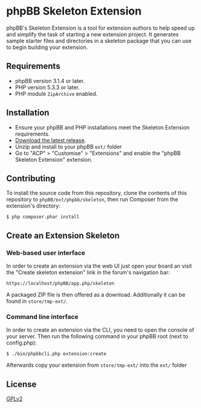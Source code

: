 # phpBB Skeleton Extension 

phpBB's Skeleton Extension is a tool for extension authors to help speed up and simplify the task of starting a new extension project. It generates sample starter files and directories in a skeleton package that you can use to begin building your extension.

## Requirements

- phpBB version 3.1.4 or later.
- PHP version 5.3.3 or later.
- PHP module `ZipArchive` enabled.

## Installation

- Ensure your phpBB and PHP installations meet the Skeleton Extension requirements.
- [Download the latest release](https://github.com/phpbb-extensions/phpbb-ext-skeleton/releases).
- Unzip and install to your phpBB `ext/` folder
- Go to "ACP" > "Customise" > "Extensions" and enable the "phpBB Skeleton Extension" extension.

## Contributing

To install the source code from this repository, clone the contents of this repository to `phpBB/ext/phpbb/skeleton`, then run Composer from the extension's directory:

	$ php composer.phar install

## Create an Extension Skeleton

### Web-based user interface

In order to create an extension via the web UI just open your board an visit the
"Create skeleton extension" link in the forum's navigation bar:

    https://localhost/phpBB/app.php/skeleton

A packaged ZIP file is then offered as a download. Additionally it can be found in
`store/tmp-ext/`.

### Command line interface

In order to create an extension via the CLI, you need to open the console of your server.
Then run the following command in your phpBB root (next to config.php):

    $ ./bin/phpbbcli.php extension:create

Afterwards copy your extension from `store/tmp-ext/` into the `ext/` folder

## License

[GPLv2](license.txt)
